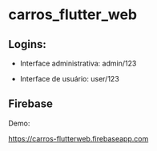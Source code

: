 # carros_flutter_web

## Logins:

* Interface administrativa: admin/123

* Interface de usuário: user/123

## Firebase

Demo:

https://carros-flutterweb.firebaseapp.com